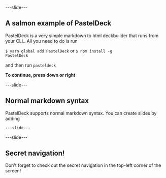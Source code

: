 
---slide---

## A salmon example of PastelDeck

PastelDeck is a very simple markdown to html deckbuilder that runs from your CLI..
All you need to do is run

<code>$ yarn global add PastelDeck</code> or
<code>$ npm install -g PastelDeck</code>

and then run
<code>pasteldeck</code>

**To continue, press down or right**

---slide---

## Normal markdown syntax

PastelDeck supports normal markdown syntax. You can create slides by adding

<code>---slide---</code>


---slide---

## Secret navigation!

Don't forget to check out the secret navigation in the top-left corner of the screen!